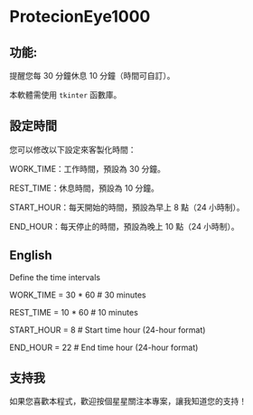 # ProtecionEye1000

## 功能: 

提醒您每 30 分鐘休息 10 分鐘（時間可自訂）。

本軟體需使用 `tkinter` 函數庫。

## 設定時間

您可以修改以下設定來客製化時間：

WORK_TIME：工作時間，預設為 30 分鐘。

REST_TIME：休息時間，預設為 10 分鐘。

START_HOUR：每天開始的時間，預設為早上 8 點（24 小時制）。

END_HOUR：每天停止的時間，預設為晚上 10 點（24 小時制）。




## English

Define the time intervals

WORK_TIME = 30 * 60  # 30 minutes

REST_TIME = 10 * 60  # 10 minutes

START_HOUR = 8      # Start time hour (24-hour format)

END_HOUR = 22       # End time hour (24-hour format)

## 支持我

如果您喜歡本程式，歡迎按個星星關注本專案，讓我知道您的支持！

